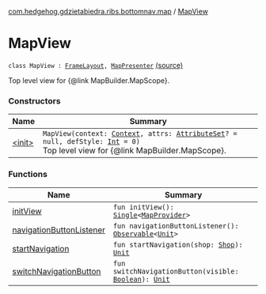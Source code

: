[com.hedgehog.gdzietabiedra.ribs.bottomnav.map](../index.md) / [MapView](./index.md)

# MapView

`class MapView : `[`FrameLayout`](https://developer.android.com/reference/android/widget/FrameLayout.html)`, `[`MapPresenter`](../-map-interactor/-map-presenter/index.md) [(source)](https://github.com/asvid/GdzieTaBiedra/tree/master/app/src/main/java/com/hedgehog/gdzietabiedra/ribs/bottomnav/map/MapView.kt#L22)

Top level view for {@link MapBuilder.MapScope}.

### Constructors

| Name | Summary |
|---|---|
| [&lt;init&gt;](-init-.md) | `MapView(context: `[`Context`](https://developer.android.com/reference/android/content/Context.html)`, attrs: `[`AttributeSet`](https://developer.android.com/reference/android/util/AttributeSet.html)`? = null, defStyle: `[`Int`](https://kotlinlang.org/api/latest/jvm/stdlib/kotlin/-int/index.html)` = 0)`<br>Top level view for {@link MapBuilder.MapScope}. |

### Functions

| Name | Summary |
|---|---|
| [initView](init-view.md) | `fun initView(): `[`Single`](http://reactivex.io/RxJava/javadoc/io/reactivex/Single.html)`<`[`MapProvider`](../../com.hedgehog.gdzietabiedra.appservice.map/-map-provider/index.md)`>` |
| [navigationButtonListener](navigation-button-listener.md) | `fun navigationButtonListener(): `[`Observable`](http://reactivex.io/RxJava/javadoc/io/reactivex/Observable.html)`<`[`Unit`](https://kotlinlang.org/api/latest/jvm/stdlib/kotlin/-unit/index.html)`>` |
| [startNavigation](start-navigation.md) | `fun startNavigation(shop: `[`Shop`](../../com.hedgehog.gdzietabiedra.domain/-shop/index.md)`): `[`Unit`](https://kotlinlang.org/api/latest/jvm/stdlib/kotlin/-unit/index.html) |
| [switchNavigationButton](switch-navigation-button.md) | `fun switchNavigationButton(visible: `[`Boolean`](https://kotlinlang.org/api/latest/jvm/stdlib/kotlin/-boolean/index.html)`): `[`Unit`](https://kotlinlang.org/api/latest/jvm/stdlib/kotlin/-unit/index.html) |
